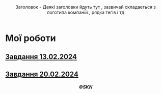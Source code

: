 <!DOCTYPE html>
<html>
  <head>
    <meta charset="utf-8">
    <title>Тема (Зміни назву сторінки)</title>
  </head> 
  <body>
  <header>
      Заголовок - Деякі заголовки йдуть тут , зазвичай складається з логотипа компаній , рядка тегів і тд
  </header>
   <h1>Мої роботи</h1>
   <section>
     <a href="Z13022024.html">  <h2>Завдання 13.02.2024 </h2></a>
     <a href="Z20022024.html">   <h2>Завдання 20.02.2024  </h2></a>
   </section>
  <footer>
      <h5 align="center">&#169SKN</h5>
  </footer>
  </body>
</html>
